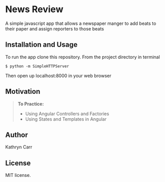 News Review
==============

A simple javascript app that allows a newspaper manger to add beats to their paper and assign reporters to those beats

Installation and Usage
------------
To run the app clone this repository. From the project directory in terminal

```
$ python -m SimpleHTTPServer
```

Then open up localhost:8000 in your web browser

Motivation
--------
> **To Practice:**
>- Using Angular Controllers and Factories
>- Using States and Templates in Angular

Author
------

Kathryn Carr

License
-------

MIT license.
